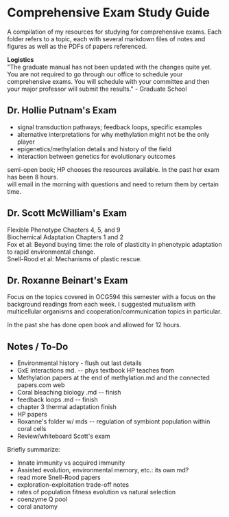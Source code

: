 # Comprehensive Exam Study Guide

A compilation of my resources for studying for comprehensive exams. Each folder refers to a topic, each with several markdown files of notes and figures as well as the PDFs of papers referenced.

**Logistics**    
"The graduate manual has not been updated with the changes quite yet. You are not required to go through our office to schedule your comprehensive exams. You will schedule with your committee and then your major professor will submit the results." - Graduate School

## Dr. Hollie Putnam's Exam

- signal transduction pathways; feedback loops, specific examples  
- alternative interpretations for why methylation might not be the only player  
- epigenetics/methylation details and history of the field  
- interaction between genetics for evolutionary outcomes  

semi-open book; HP chooses the resources available. In the past her exam has been 8 hours.  
will email in the morning with questions and need to return them by certain time.

## Dr. Scott McWilliam's Exam

Flexible Phenotype Chapters 4, 5, and 9  
Biochemical Adaptation Chapters 1 and 2  
Fox et al: Beyond buying time: the role of plasticity in phenotypic adaptation to rapid environmental change.  
Snell-Rood et al: Mechanisms of plastic rescue.  

## Dr. Roxanne Beinart's Exam

Focus on the topics covered in OCG594 this semester with a focus on the background readings from each week. I suggested mutualism with multicellular organisms and cooperation/communication topics in particular.

In the past she has done open book and allowed for 12 hours.

## Notes / To-Do

- Environmental history - flush out last details  
- GxE interactions md. -- phys textbook HP teaches from  
- Methylation papers at the end of methylation.md and the connected papers.com web   
- Coral bleaching biology .md -- finish  
- feedback loops .md -- finish  
- chapter 3 thermal adaptation finish   
- HP papers  
- Roxanne's folder w/ mds -- regulation of symbiont population within coral cells  
- Review/whiteboard Scott's exam

Briefly summarize:   
- Innate immunity vs acquired immunity   
- Assisted evolution, environmental memory, etc.: its own md?  
- read more Snell-Rood papers  
- exploration-exploitation trade-off notes  
- rates of population fitness evolution vs natural selection  
- coenzyme Q pool  
- coral anatomy 
